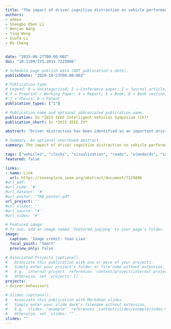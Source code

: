 ```yaml
---
title: "The impact of driver cognitive distraction on vehicle performance at stop-controlled intersections"
authors:
- admin
- Shengbo Eben Li
- Wenjun Wang
- Ying Wang
- Guofa Li
- Bo Cheng


date: "2015-08-27T00:00:00Z"
doi: "10.1109/IVS.2015.7225806"

# Schedule page publish date (NOT publication's date).
publishDate: "2020-10-23T00:00:00Z"

# Publication type.
# Legend: 0 = Uncategorized; 1 = Conference paper; 2 = Journal article;
# 3 = Preprint / Working Paper; 4 = Report; 5 = Book; 6 = Book section;
# 7 = Thesis; 8 = Patent
publication_types: ["1"]

# Publication name and optional abbreviated publication name.
publication: In *2015 IEEE Intelligent Vehicles Symposium (IV)*
publication_short: In *2015 IEEE IV*

abstract: "Driver distraction has been identified as an important driving safety issue. However, existed studies focused less on low-speed condition, especially at intersections. This paper aims to find the impact of driver cognitive distraction on vehicle performance at stop-controlled intersections. Eight subjects (young adult: 4, older adult: 4) participated in this study and each of them drove through 40 stop-controlled intersections. The intersections were presented randomly at two levels of FOV (field of view). Driver cognitive distraction was induced by a one-back task and a clock task. Results showed that the cognitive tasks led to more abrupt steering in both age groups while significant influence on lane-keeping capability was only observed in the young group. Steering smoothness was mainly influenced by the cognitive tasks at brake on-restart phase in the young group while at after-restart phase in the older group. Impaired longitudinal control (stop for watching) was observed in the older adult group. These findings can be applied to automatically recognize driver distraction at stop-controlled intersections in future."

# Summary. An optional shortened abstract.
summary: The impact of driver cognitive distraction on vehicle performance at stop-controlled intersections

tags: ["vehicles", "clocks", "visualization", "roads", "standards", "safety"]
featured: false

links:
- name: Link
  url: https://ieeexplore.ieee.org/abstract/document/7225806
#url_pdf: ''
#url_code: '#'
#url_dataset: '#'
#url_poster: 'TRB_poster.pdf'
url_project: ''
#url_slides: ''
#url_source: '#'
#url_video: '#'

# Featured image
# To use, add an image named `featured.jpg/png` to your page's folder.
image:
  caption: 'Image credit: Yuan Liao'
  focal_point: "Smart"
  preview_only: false

# Associated Projects (optional).
#   Associate this publication with one or more of your projects.
#   Simply enter your project's folder or file name without extension.
#   E.g. `internal-project` references `content/project/internal-project/index.md`.
#   Otherwise, set `projects: []`.
projects:
- driver-behaviours

# Slides (optional).
#   Associate this publication with Markdown slides.
#   Simply enter your slide deck's filename without extension.
#   E.g. `slides: "example"` references `content/slides/example/index.md`.
#   Otherwise, set `slides: ""`.
slides: ""
---
```

